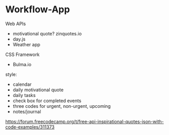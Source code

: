 # Workflow-App

Web APIs
- motivational quote? zinquotes.io
- day.js
- Weather app

CSS Framework
- Bulma.io

style:

- calendar
- daily motivational quote
- daily tasks
- check box for completed events
- three codes for urgent, non-urgent, upcoming
- notes/journal


https://forum.freecodecamp.org/t/free-api-inspirational-quotes-json-with-code-examples/311373
